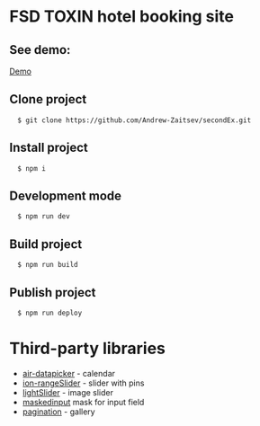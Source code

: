 # FSD TOXIN hotel booking site

## See demo:

  <a href='https://andrew-zaitsev.github.io/secondEx/'>Demo</a>


## Clone project
```
  $ git clone https://github.com/Andrew-Zaitsev/secondEx.git
```

## Install project
```
  $ npm i
```

## Development mode
```
  $ npm run dev
```

## Build project
```
  $ npm run build
```

## Publish project
```
  $ npm run deploy
```


# Third-party libraries

  * [air-datapicker](https://www.npmjs.com/package/air-datepicker) - calendar
  * [ion-rangeSlider](https://github.com/IonDen/ion.rangeSlider/) - slider with pins
  * [lightSlider](https://www.npmjs.com/package/lightslider/) - image slider
  * [maskedinput](https://github.com/digitalBush/jquery.maskedinput/) mask for input field
  * [pagination](https://github.com/superRaytin/paginationjs/) - gallery
